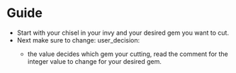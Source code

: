 # Guide

- Start with your chisel in your invy and your desired gem you want to cut.
- Next make sure to change: user_decision: <int>
  - the value decides which gem your cutting, read the comment for the integer value to change for your desired gem.